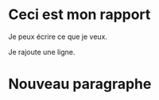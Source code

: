 # Ceci est mon rapport

Je peux écrire ce que je veux.

Je rajoute une ligne.

# Nouveau paragraphe
